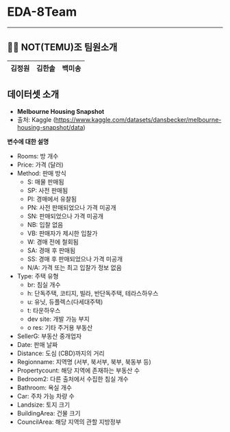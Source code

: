 # EDA-8Team
---

## 👋🏻 NOT(TEMU)조 팀원소개
| 김정원 | 김한솔 | 백미송 |
| --- | --- | --- |

## 데이터셋 소개
  - **Melbourne Housing Snapshot**
  - 출처: Kaggle (https://www.kaggle.com/datasets/dansbecker/melbourne-housing-snapshot/data)

**변수에 대한 설명**
  - Rooms: 방 개수
  - Price: 가격 (달러)
  - Method: 판매 방식
    - S: 매물 판매됨
    - SP: 사전 판매됨
    - PI: 경매에서 유찰됨
    - PN: 사전 판매되었으나 가격 미공개
    - SN: 판매되었으나 가격 미공개
    - NB: 입찰 없음
    - VB: 판매자가 제시한 입찰가
    - W: 경매 전에 철회됨
    - SA: 경매 후 판매됨
    - SS: 경매 후 판매되었으나 가격 미공개
    - N/A: 가격 또는 최고 입찰가 정보 없음
  - Type: 주택 유형
    - br: 침실 개수
    - h: 단독주택, 코티지, 빌라, 반단독주택, 테라스하우스
    - u: 유닛, 듀플렉스(다세대주택)
    - t: 타운하우스
    - dev site: 개발 가능 부지
    - o res: 기타 주거용 부동산
  - SellerG: 부동산 중개업자
  - Date: 판매 날짜
  - Distance: 도심 (CBD)까지의 거리
  - Regionname: 지역명 (서부, 북서부, 북부, 북동부 등)
  - Propertycount: 해당 지역에 존재하는 부동산 수
  - Bedroom2: 다른 출처에서 수집한 침실 개수
  - Bathroom: 욕실 개수
  - Car: 주차 가능 차량 수
  - Landsize: 토지 크기
  - BuildingArea: 건물 크기
  - CouncilArea: 해당 지역의 관할 지방정부
